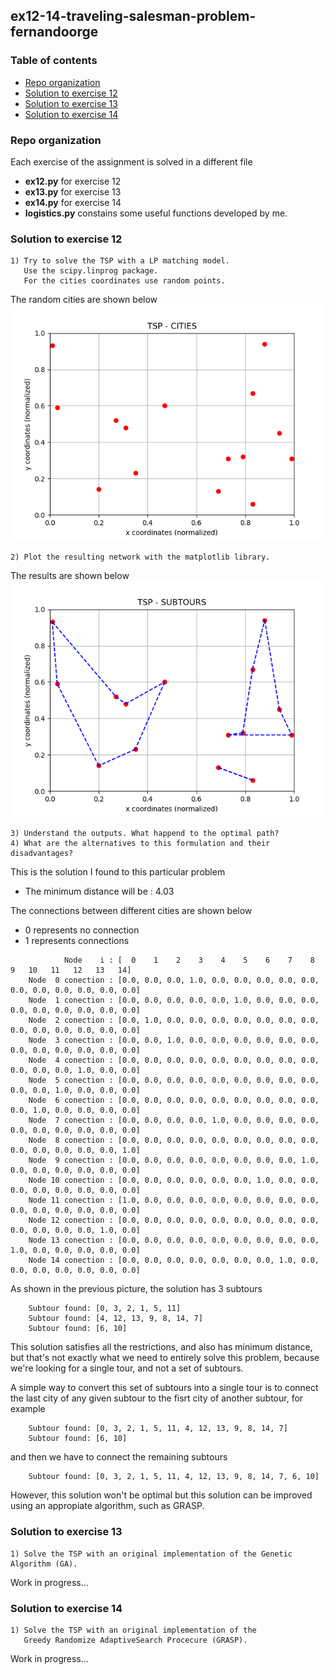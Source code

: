 ## ex12-14-traveling-salesman-problem-fernandoorge

### Table of contents
* [Repo organization](#repo-organization)
* [Solution to exercise 12](#solution-to-exercise-12)
* [Solution to exercise 13](#solution-to-exercise-13)
* [Solution to exercise 14](#solution-to-exercise-14)

### Repo organization

Each exercise of the assignment is solved in a different file
* **ex12.py** for exercise 12
* **ex13.py** for exercise 13
* **ex14.py** for exercise 14
* **logistics.py** constains some useful functions developed by me. 


### Solution to exercise 12
```
1) Try to solve the TSP with a LP matching model. 
   Use the scipy.linprog package. 
   For the cities coordinates use random points.
```

The random cities are shown below
![](ex12_tsp_cities.png)

```
2) Plot the resulting network with the matplotlib library.
```

The results are shown below
![](ex12_tsp_subtours.png)

```
3) Understand the outputs. What happend to the optimal path?
4) What are the alternatives to this formulation and their disadvantages?
```

This is the solution I found to this particular problem
* The minimum distance will be : 4.03 

The connections between different cities are shown below
* 0 represents no connection
* 1 represents connections

```
            Node    i : [  0    1    2    3    4    5    6    7    8    9   10   11   12   13   14]
    Node  0 conection : [0.0, 0.0, 0.0, 1.0, 0.0, 0.0, 0.0, 0.0, 0.0, 0.0, 0.0, 0.0, 0.0, 0.0, 0.0]
    Node  1 conection : [0.0, 0.0, 0.0, 0.0, 0.0, 1.0, 0.0, 0.0, 0.0, 0.0, 0.0, 0.0, 0.0, 0.0, 0.0]
    Node  2 conection : [0.0, 1.0, 0.0, 0.0, 0.0, 0.0, 0.0, 0.0, 0.0, 0.0, 0.0, 0.0, 0.0, 0.0, 0.0]
    Node  3 conection : [0.0, 0.0, 1.0, 0.0, 0.0, 0.0, 0.0, 0.0, 0.0, 0.0, 0.0, 0.0, 0.0, 0.0, 0.0]
    Node  4 conection : [0.0, 0.0, 0.0, 0.0, 0.0, 0.0, 0.0, 0.0, 0.0, 0.0, 0.0, 0.0, 1.0, 0.0, 0.0]
    Node  5 conection : [0.0, 0.0, 0.0, 0.0, 0.0, 0.0, 0.0, 0.0, 0.0, 0.0, 0.0, 1.0, 0.0, 0.0, 0.0]
    Node  6 conection : [0.0, 0.0, 0.0, 0.0, 0.0, 0.0, 0.0, 0.0, 0.0, 0.0, 1.0, 0.0, 0.0, 0.0, 0.0]
    Node  7 conection : [0.0, 0.0, 0.0, 0.0, 1.0, 0.0, 0.0, 0.0, 0.0, 0.0, 0.0, 0.0, 0.0, 0.0, 0.0]
    Node  8 conection : [0.0, 0.0, 0.0, 0.0, 0.0, 0.0, 0.0, 0.0, 0.0, 0.0, 0.0, 0.0, 0.0, 0.0, 1.0]
    Node  9 conection : [0.0, 0.0, 0.0, 0.0, 0.0, 0.0, 0.0, 0.0, 1.0, 0.0, 0.0, 0.0, 0.0, 0.0, 0.0]
    Node 10 conection : [0.0, 0.0, 0.0, 0.0, 0.0, 0.0, 1.0, 0.0, 0.0, 0.0, 0.0, 0.0, 0.0, 0.0, 0.0]
    Node 11 conection : [1.0, 0.0, 0.0, 0.0, 0.0, 0.0, 0.0, 0.0, 0.0, 0.0, 0.0, 0.0, 0.0, 0.0, 0.0]
    Node 12 conection : [0.0, 0.0, 0.0, 0.0, 0.0, 0.0, 0.0, 0.0, 0.0, 0.0, 0.0, 0.0, 0.0, 1.0, 0.0]
    Node 13 conection : [0.0, 0.0, 0.0, 0.0, 0.0, 0.0, 0.0, 0.0, 0.0, 1.0, 0.0, 0.0, 0.0, 0.0, 0.0]
    Node 14 conection : [0.0, 0.0, 0.0, 0.0, 0.0, 0.0, 0.0, 1.0, 0.0, 0.0, 0.0, 0.0, 0.0, 0.0, 0.0]
```

As shown in the previous picture, the solution has 3 subtours
```
    Subtour found: [0, 3, 2, 1, 5, 11]
    Subtour found: [4, 12, 13, 9, 8, 14, 7]
    Subtour found: [6, 10]
```

This solution satisfies all the restrictions, and also has minimum distance, but that's not exactly what we need to entirely solve this problem, because we're looking for a single tour, and not a set of subtours.

A simple way to convert this set of subtours into a single tour is to connect the last city of any given subtour to the fisrt city of another subtour, for example
```
    Subtour found: [0, 3, 2, 1, 5, 11, 4, 12, 13, 9, 8, 14, 7]
    Subtour found: [6, 10]
```
and then we have to connect the remaining subtours
```
    Subtour found: [0, 3, 2, 1, 5, 11, 4, 12, 13, 9, 8, 14, 7, 6, 10]
```
However, this solution won't be optimal but this solution can be improved using an appropiate algorithm, such as GRASP.

### Solution to exercise 13
```
1) Solve the TSP with an original implementation of the Genetic Algorithm (GA).
```
Work in progress...

### Solution to exercise 14
```
1) Solve the TSP with an original implementation of the 
   Greedy Randomize AdaptiveSearch Procecure (GRASP).
```
Work in progress...
